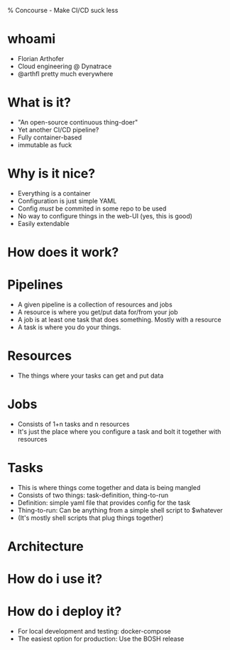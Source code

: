 % Concourse - Make CI/CD suck less

# whoami
* Florian Arthofer
* Cloud engineering @ Dynatrace
* @arthfl pretty much everywhere

# What is it?
* "An open-source continuous thing-doer"
* Yet another CI/CD pipeline?
* Fully container-based
* immutable as fuck

# Why is it nice?
* Everything is a container
* Configuration is just simple YAML
* Config *must* be commited in some repo to be used
* No way to configure things in the web-UI (yes, this is good)
* Easily extendable

# How does it work?

# Pipelines
* A given pipeline is a collection of resources and jobs
* A resource is where you get/put data for/from your job
* A job is at least one task that does something. Mostly with a resource
* A task is where you do your things.

# Resources
* The things where your tasks can get and put data

# Jobs
* Consists of 1+n tasks and n resources
* It's just the place where you configure a task and bolt it together with resources

# Tasks
* This is where things come together and data is being mangled
* Consists of two things: task-definition, thing-to-run
* Definition: simple yaml file that provides config for the task
* Thing-to-run: Can be anything from a simple shell script to $whatever
* (It's mostly shell scripts that plug things together)

# Architecture

# How do i use it?

# How do i deploy it?
* For local development and testing: docker-compose
* The easiest option for production: Use the BOSH release

